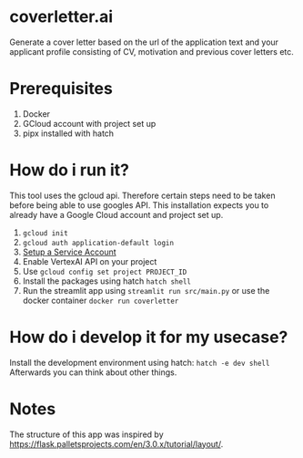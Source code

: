 # coverletter.ai
Generate a cover letter based on the url of the application text and your applicant profile consisting of CV, motivation and previous cover letters etc.

# Prerequisites
1. Docker
2. GCloud account with project set up
3. pipx installed with hatch

# How do i run it?
This tool uses the gcloud api. Therefore certain steps need to be taken before being able to use googles API.
This installation expects you to already have a Google Cloud account and project set up.
1. `gcloud init`
2. `gcloud auth application-default login`
3. [Setup a Service Account](https://cloud.google.com/iam/docs/service-accounts-create#python)
4. Enable VertexAI API on your project
5. Use `gcloud config set project PROJECT_ID`
6. Install the packages using hatch `hatch shell`
7. Run the streamlit app using `streamlit run src/main.py` or use the docker container `docker run coverletter`

# How do i develop it for my usecase?
Install the development environment using hatch: `hatch -e dev shell`
Afterwards you can think about other things. 

# Notes
The structure of this app was inspired by https://flask.palletsprojects.com/en/3.0.x/tutorial/layout/.
